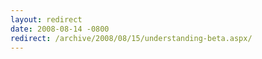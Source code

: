 ```yaml
---
layout: redirect
date: 2008-08-14 -0800
redirect: /archive/2008/08/15/understanding-beta.aspx/
---
```

